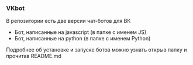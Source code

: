 ### VKbot
В репозитории есть две версии чат-ботов для ВК
* Бот, написанные на javascript (в папке с именем JS)
* Бот, написанные на python (в папке с именем Python)

Подробнее об установке и запуске ботов можно узнать открыв папку и прочитав README.md